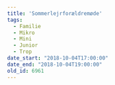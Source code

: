 ```yaml
---
title: 'Sommerlejrforældremøde'
tags:
  - Familie
  - Mikro
  - Mini
  - Junior
  - Trop
date_start: "2018-10-04T17:00:00"
date_end: "2018-10-04T19:00:00"
old_id: 6961
---
```

